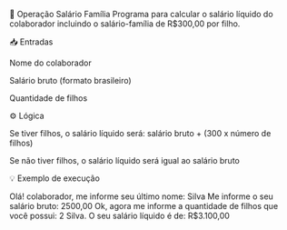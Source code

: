 🧮 Operação Salário Família
Programa para calcular o salário líquido do colaborador incluindo o salário-família de R$300,00 por filho.

📥 Entradas

Nome do colaborador

Salário bruto (formato brasileiro)

Quantidade de filhos

⚙️ Lógica

Se tiver filhos, o salário líquido será: salário bruto + (300 x número de filhos)

Se não tiver filhos, o salário líquido será igual ao salário bruto

💡 Exemplo de execução

Olá! colaborador, me informe seu último nome: Silva
Me informe o seu salário bruto: 2500,00
Ok, agora me informe a quantidade de filhos que você possui: 2
Silva. O seu salário líquido é de: R$3.100,00
